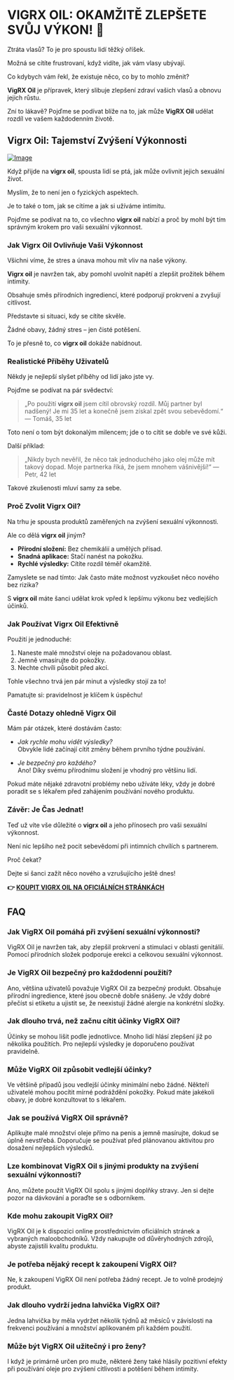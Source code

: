 # VIGRX OIL: OKAMŽITĚ ZLEPŠETE SVŮJ VÝKON! 💪

Ztráta vlasů? To je pro spoustu lidí těžký oříšek. 

Možná se cítíte frustrovaní, když vidíte, jak vám vlasy ubývají. 

Co kdybych vám řekl, že existuje něco, co by to mohlo změnit? 

**VigRX Oil** je přípravek, který slibuje zlepšení zdraví vašich vlasů a obnovu jejich růstu. 

Zní to lákavě? Pojďme se podívat blíže na to, jak může **VigRX Oil** udělat rozdíl ve vašem každodenním životě.

## Vigrx Oil: Tajemství Zvýšení Výkonnosti

[![Image](https://www2.sellhealth.com/2/vigoilpop6.gif)](https://gchaffi.com/zZUj9J6I)

Když přijde na **vigrx oil**, spousta lidí se ptá, jak může ovlivnit jejich sexuální život.

Myslím, že to není jen o fyzických aspektech. 

Je to také o tom, jak se cítíme a jak si užíváme intimitu.

Pojďme se podívat na to, co všechno **vigrx oil** nabízí a proč by mohl být tím správným krokem pro vaši sexuální výkonnost.

### Jak Vigrx Oil Ovlivňuje Vaši Výkonnost

Všichni víme, že stres a únava mohou mít vliv na naše výkony. 

**Vigrx oil** je navržen tak, aby pomohl uvolnit napětí a zlepšit prožitek během intimity. 

Obsahuje směs přírodních ingrediencí, které podporují prokrvení a zvyšují citlivost.

Představte si situaci, kdy se cítíte skvěle. 

Žádné obavy, žádný stres – jen čisté potěšení.

To je přesně to, co **vigrx oil** dokáže nabídnout.

### Realistické Příběhy Uživatelů

Někdy je nejlepší slyšet příběhy od lidí jako jste vy. 

Pojďme se podívat na pár svědectví:

> „Po použití **vigrx oil** jsem cítil obrovský rozdíl. 
> Můj partner byl nadšený! 
> Je mi 35 let a konečně jsem získal zpět svou sebevědomí.“ 
> — Tomáš, 35 let

Toto není o tom být dokonalým milencem; jde o to cítit se dobře ve své kůži.

Další příklad:

> „Nikdy bych nevěřil, že něco tak jednoduchého jako olej může mít takový dopad. 
> Moje partnerka říká, že jsem mnohem vášnivější!“ 
> — Petr, 42 let

Takové zkušenosti mluví samy za sebe.

### Proč Zvolit Vigrx Oil?

Na trhu je spousta produktů zaměřených na zvýšení sexuální výkonnosti. 

Ale co dělá **vigrx oil** jiným?

- **Přírodní složení:** Bez chemikálií a umělých přísad.
- **Snadná aplikace:** Stačí nanést na pokožku.
- **Rychlé výsledky:** Cítíte rozdíl téměř okamžitě.
  
Zamyslete se nad tímto: Jak často máte možnost vyzkoušet něco nového bez rizika? 

S **vigrx oil** máte šanci udělat krok vpřed k lepšímu výkonu bez vedlejších účinků.

### Jak Používat Vigrx Oil Efektivně

Použití je jednoduché:

1. Naneste malé množství oleje na požadovanou oblast.
2. Jemně vmasírujte do pokožky.
3. Nechte chvíli působit před akcí.

Tohle všechno trvá jen pár minut a výsledky stojí za to!

Pamatujte si: pravidelnost je klíčem k úspěchu!

### Časté Dotazy ohledně Vigrx Oil

Mám pár otázek, které dostávám často:

- *Jak rychle mohu vidět výsledky?*  
Obvykle lidé začínají cítit změny během prvního týdne používání.
  
- *Je bezpečný pro každého?*  
Ano! Díky svému přírodnímu složení je vhodný pro většinu lidí.

Pokud máte nějaké zdravotní problémy nebo užíváte léky, vždy je dobré poradit se s lékařem před zahájením používání nového produktu.

### Závěr: Je Čas Jednat!

Teď už víte vše důležité o **vigrx oil** a jeho přínosech pro vaši sexuální výkonnost. 

Není nic lepšího než pocit sebevědomí při intimních chvílích s partnerem.

Proč čekat?

Dejte si šanci zažít něco nového a vzrušujícího ještě dnes!



**👉 [KOUPIT VIGRX OIL NA OFICIÁLNÍCH STRÁNKÁCH](https://gchaffi.com/zZUj9J6I)**

## FAQ

### Jak VigRX Oil pomáhá při zvýšení sexuální výkonnosti?
VigRX Oil je navržen tak, aby zlepšil prokrvení a stimulaci v oblasti genitálií. Pomocí přírodních složek podporuje erekci a celkovou sexuální výkonnost. 

### Je VigRX Oil bezpečný pro každodenní použití?
Ano, většina uživatelů považuje VigRX Oil za bezpečný produkt. Obsahuje přírodní ingredience, které jsou obecně dobře snášeny. Je vždy dobré přečíst si etiketu a ujistit se, že neexistují žádné alergie na konkrétní složky.

### Jak dlouho trvá, než začnu cítit účinky VigRX Oil?
Účinky se mohou lišit podle jednotlivce. Mnoho lidí hlásí zlepšení již po několika použitích. Pro nejlepší výsledky je doporučeno používat pravidelně.

### Může VigRX Oil způsobit vedlejší účinky?
Ve většině případů jsou vedlejší účinky minimální nebo žádné. Někteří uživatelé mohou pocítit mírné podráždění pokožky. Pokud máte jakékoli obavy, je dobré konzultovat to s lékařem.

### Jak se používá VigRX Oil správně?
Aplikujte malé množství oleje přímo na penis a jemně masírujte, dokud se úplně nevstřebá. Doporučuje se používat před plánovanou aktivitou pro dosažení nejlepších výsledků.

### Lze kombinovat VigRX Oil s jinými produkty na zvýšení sexuální výkonnosti?
Ano, můžete použít VigRX Oil spolu s jinými doplňky stravy. Jen si dejte pozor na dávkování a poraďte se s odborníkem.

### Kde mohu zakoupit VigRX Oil?
VigRX Oil je k dispozici online prostřednictvím oficiálních stránek a vybraných maloobchodníků. Vždy nakupujte od důvěryhodných zdrojů, abyste zajistili kvalitu produktu.

### Je potřeba nějaký recept k zakoupení VigRX Oil?
Ne, k zakoupení VigRX Oil není potřeba žádný recept. Je to volně prodejný produkt.

### Jak dlouho vydrží jedna lahvička VigRX Oil?
Jedna lahvička by měla vydržet několik týdnů až měsíců v závislosti na frekvenci používání a množství aplikovaném při každém použití.

### Může být VigRX Oil užitečný i pro ženy?
I když je primárně určen pro muže, některé ženy také hlásily pozitivní efekty při používání oleje pro zvýšení citlivosti a potěšení během intimity.